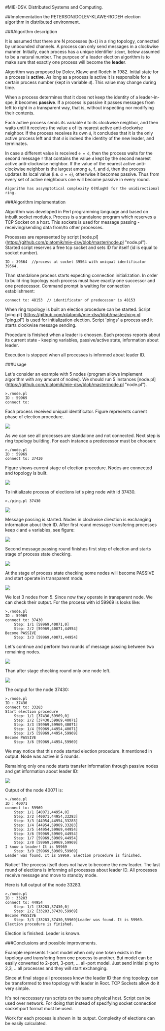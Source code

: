#MIE-DSV. Distributed Systems and Computing.



##Implementation the PETERSON/DOLEV-KLAWE-RODEH election algorithm in distributed environment.



###Algorithm description

It is assumed that there are N processes (`N>1`) in a ring topology, connected by unbounded channels. A process can only send messages in a clockwise manner. Initially, each process has a unique identifier `ident`, below assumed to be a natural number. The purpose of a leader election algorithm is to make sure that exactly one process will become the **leader**. 

Algorithm was proposed by Dolev, Klawe and Rodeh in 1982. Initial state for a process is **active**. As long as a process is active it is responsible for a certain process number (kept in variable `d`). This value may change during time. 

When a process determines that it does not keep the identity of a leader-in-spe, it becomes **passive**. If a process is passive it passes messages from left to right in a transparent way, that is, without inspecting nor modifying their contents. 

Each active process sends its variable `d` to its clockwise neighbor, and then  waits until it receives the value `e` of its nearest active anti-clockwise neighbor. If the process receives its own `d`, it concludes that it is the only active process left  and that `d` is indeed the identity of the new leader, and terminates. 

In case a different value is received `e = d`, then the process waits for the second message `f` that contains the value `d` kept by the second nearest active anti-clockwise neighbor. If the value of the nearest active anti-clockwise neighbor is the largest among `e`, `f`, and `d`, then the process updates its local value (i.e. `d = e`), otherwise it becomes passive. Thus from every set of active neighbours one will become passive in every round. 

	Algorithm has assymptotical complexity O(NlogN) for the unidirectional ring.
	

###Algorithm implementation

Algorithm was developed in Perl programming language and based on inbuilt socket modules. Process is a standalone program which reserves a TCP Socket on a host. This sockets is used for message passing - receiving/sending data from/to other processes.

Processes are represented by script [node.pl] (https://github.com/platomik/mie-dsv/blob/master/node.pl "node.pl"). Started script reserves a free tcp socket and sets ID for itself (id is equal to socket number). 
	
	ID : 39564	//process at socket 39564 with uniqual identificator 39564.

Than standalone process starts expecting connection initialization. In order to build ring topology each process must have exactly one successor and one predecessor. Command prompt is waiting for connection establishment:

	connect to: 48153  // identificator of predecessor is 48153

When ring topology is built an election procedure can be started. Script [ping.pl] (https://github.com/platomik/mie-dsv/blob/master/ping.pl "ping.pl") is used for initialization election. Script 'pings' a process and it starts clockwise message sending.

Procedure is finished when a leader is choosen. Each process reports about its current state - keeping variables, passive/active state, information about leader.

Execution is stopped when all processes is informed about leader ID.

###Usage

Let's consider an example with 5 nodes (program allows implement algorithm with any amount of nodes).
We should run 5 instances [node.pl] (https://github.com/platomik/mie-dsv/blob/master/node.pl "node.pl").

	>./node.pl 
	ID : 59969
	connect to: 

Each process received uniqual identificator. Figure represents current phase of election procedure.

![](https://raw.github.com/platomik/mie-dsv/master/p1.jpg)

As we can see all processes are standalone and not connected. Next step is ring topology building. For each instance a predecessor must be choosen:

	>./node.pl 
	ID : 59969
	connect to: 37430

Figure shows current stage of election procedure. Nodes are connected and topology is built.

![](https://raw.github.com/platomik/mie-dsv/master/p2.jpg)

To initializate process of elections let's ping node with id 37430.

	>./ping.pl 37430
	
![](https://raw.github.com/platomik/mie-dsv/master/p3.jpg)


Message passing is started. Nodes in clockwise direction is exchanging information about their ID. After first round message transfering processes keep `d` and `e` variables, see figure:

![](https://raw.github.com/platomik/mie-dsv/master/p4.jpg)

Second message passing round finishes first step of election and starts stage of process state checking. 

![](https://raw.github.com/platomik/mie-dsv/master/p5.jpg)

At the stage of process state checking some nodes will become PASSIVE and start operate in transparent mode.

![](https://raw.github.com/platomik/mie-dsv/master/p6.jpg)

We lost 3 nodes from 5. Since now they operate in transparent node. We can check their output. For the process with id 59969 is looks like:
	
	>./node.pl 
	ID : 59969
	connect to: 37430
		Step: 1/1 [59969,40071,0]
		Step: 2/2 [59969,40071,44954]
	Become PASSIVE
		Step: 3/3 [59969,40071,44954]

Let's continue and perform two rounds of message passing between two remaining nodes.

![](https://raw.github.com/platomik/mie-dsv/master/p7.jpg)

Than after stage checking round only one node left. 

![](https://raw.github.com/platomik/mie-dsv/master/p8.jpg)

The output for the node 37430:

	>./node.pl 
	ID : 37430
	connect to: 33283
	Start election procedure
		Step: 1/1 [37430,59969,0]
		Step: 2/2 [37430,59969,40071]
		Step: 3/3 [59969,59969,40071]
		Step: 1/4 [59969,44954,40071]
		Step: 2/5 [59969,44954,59969]
	Become PASSIVE
		Step: 3/6 [59969,44954,59969]

We may notice that this node started election procedure. It mentioned in output. Node was active in 5 rounds.

Remaining only one node starts transfer information through passive nodes and get information about leader ID:

![](https://raw.github.com/platomik/mie-dsv/master/p9.jpg)

Output of the node 40071 is:

	>./node.pl 
	ID : 40071
	connect to: 59969
		Step: 1/1 [40071,44954,0]
		Step: 2/2 [40071,44954,33283]
		Step: 3/3 [44954,44954,33283]
		Step: 1/4 [44954,59969,33283]
		Step: 2/5 [44954,59969,44954]
		Step: 3/6 [59969,59969,44954]
		Step: 1/7 [59969,59969,44954]
		Step: 2/8 [59969,59969,59969]
	I know a leader! It is 59969
		Step: 3/9 [59969,59969,59969]
	Leader was found. It is 59969. Election procedure is finished.

Notice! The process itself does not have to become the new leader. The last round of elections is informing all processes about leader ID. All processes receive message and move to standby mode.

Here is full output of the node 33283.

	>./node.pl 
	ID : 33283
	connect to: 44954
		Step: 1/1 [33283,37430,0]
		Step: 2/2 [33283,37430,59969]
	Become PASSIVE
		Step: 3/3 [33283,37430,59969]Leader was found. It is 59969. Election procedure is finished.

Election is finished. Leader is known.

###Conclusions and possible improvements.

Example represents 1-port model when only one token exists in the topology and transfering from one process to another. But model can be easily converted to 2-port, 3-port, ... all-port model. Just send initial ping to 2,3, .. all processes and they will start exchanging.

Since at final stage all processes know the leader ID than ring topology can be transformed to tree topology with leader in Root. TCP Sockets allow do it very simple.

It's not neccessary run scripts on the same physical host. Script can be used over network. For doing that instead of specifying socket connection socket:port format must be used.

Work for each process is shown in its output. Complexity of elections can be easily calculated.